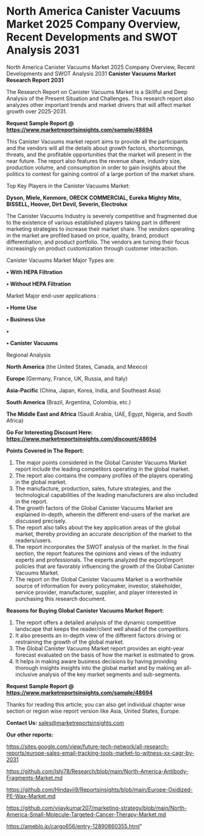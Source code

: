 # North America Canister Vacuums Market 2025 Company Overview, Recent Developments and SWOT Analysis 2031
North America Canister Vacuums Market 2025 Company Overview, Recent Developments and SWOT Analysis 2031
<strong>Canister Vacuums Market Research Report 2031</strong>

The Research Report on Canister Vacuums Market is a Skillful and Deep Analysis of the Present Situation and Challenges. This research report also analyzes other important trends and market drivers that will affect market growth over 2025-2031.

<strong>Request Sample Report @ <a href=https://www.marketreportsinsights.com/sample/48694>https://www.marketreportsinsights.com/sample/48694</a></strong>

This Canister Vacuums market report aims to provide all the participants and the vendors will all the details about growth factors, shortcomings, threats, and the profitable opportunities that the market will present in the near future. The report also features the revenue share, industry size, production volume, and consumption in order to gain insights about the politics to contest for gaining control of a large portion of the market share.

Top Key Players in the Canister Vacuums Market:

<strong>Dyson, Miele, Kenmore, ORECK COMMERCIAL, Eureka Mighty Mite, BISSELL, Hoover, Dirt Devil, Severin, Electrolux</strong>

The Canister Vacuums Industry is severely competitive and fragmented due to the existence of various established players taking part in different marketing strategies to increase their market share. The vendors operating in the market are profiled based on price, quality, brand, product differentiation, and product portfolio. The vendors are turning their focus increasingly on product customization through customer interaction.

Canister Vacuums Market Major Types are:

<strong>•  With HEPA Filtration

•  Without HEPA Filtration</strong>

Market Major end-user applications :

<strong>•  Home Use

•  Business Use

•  

•  Canister Vacuums</strong>

Regional Analysis

</u><strong><b>North America</b></strong> (the United States, Canada, and Mexico)

<strong><b>Europe </b></strong>(Germany, France, UK, Russia, and Italy)

<strong><b>Asia-Pacific</b></strong> (China, Japan, Korea, India, and Southeast Asia)

<strong><b>South America</b></strong> (Brazil, Argentina, Colombia, etc.)

<strong><b>The Middle East and Africa</b></strong> (Saudi Arabia, UAE, Egypt, Nigeria, and South Africa)

<strong>Go For Interesting Discount Here: <a href=https://www.marketreportsinsights.com/discount/48694>https://www.marketreportsinsights.com/discount/48694</a></strong>

<strong>Points Covered in The Report:</strong>
<ol>
  <li>The major points considered in the Global Canister Vacuums Market report include the leading competitors operating in the global market.</li>
  <li>The report also contains the company profiles of the players operating in the global market.</li>
  <li>The manufacture, production, sales, future strategies, and the technological capabilities of the leading manufacturers are also included in the report.</li>
  <li>The growth factors of the Global Canister Vacuums Market are explained in-depth, wherein the different end-users of the market are discussed precisely.</li>
  <li>The report also talks about the key application areas of the global market, thereby providing an accurate description of the market to the readers/users.</li>
  <li>The report incorporates the SWOT analysis of the market. In the final section, the report features the opinions and views of the industry experts and professionals. The experts analyzed the export/import policies that are favorably influencing the growth of the Global Canister Vacuums Market.</li>
  <li>The report on the Global Canister Vacuums Market is a worthwhile source of information for every policymaker, investor, stakeholder, service provider, manufacturer, supplier, and player interested in purchasing this research document.</li>
</ol>
<strong>Reasons for Buying Global Canister Vacuums Market Report:</strong>

<ol>
  <li>The report offers a detailed analysis of the dynamic competitive landscape that keeps the reader/client well ahead of the competitors.</li>
  <li>It also presents an in-depth view of the different factors driving or restraining the growth of the global market.</li>
  <li>The Global Canister Vacuums Market report provides an eight-year forecast evaluated on the basis of how the market is estimated to grow.</li>
  <li>It helps in making aware business decisions by having providing thorough insights insights into the global market and by making an all-inclusive analysis of the key market segments and sub-segments.</li>
</ol>
<strong>Request Sample Report @ <a href=https://www.marketreportsinsights.com/sample/48694>https://www.marketreportsinsights.com/sample/48694</a></strong>


Thanks for reading this article; you can also get individual chapter wise section or region wise report version like Asia, United States, Europe.

<strong>Contact Us:</strong>
sales@marketreportsinsights.com

<strong>Our other reports:</strong>

<a href=https://sites.google.com/view/future-tech-network/all-research-reports/europe-sales-email-tracking-tools-market-to-witness-xx-cagr-by-2031>https://sites.google.com/view/future-tech-network/all-research-reports/europe-sales-email-tracking-tools-market-to-witness-xx-cagr-by-2031</a>

<a href=https://github.com/Ishi78/Research/blob/main/North-America-Antibody-Fragments-Market.md>https://github.com/Ishi78/Research/blob/main/North-America-Antibody-Fragments-Market.md</a>

<a href=https://github.com/Hindavii9/Reportsinsights/blob/main/Europe-Oxidized-PE-Wax-Market.md>https://github.com/Hindavii9/Reportsinsights/blob/main/Europe-Oxidized-PE-Wax-Market.md</a>

<a href=https://github.com/vijaykumar207/marketing-strategy/blob/main/North-America-Small-Molecule-Targeted-Cancer-Therapy-Market.md>https://github.com/vijaykumar207/marketing-strategy/blob/main/North-America-Small-Molecule-Targeted-Cancer-Therapy-Market.md</a>

<a href=https://ameblo.jp/cargo656/entry-12890860355.html>https://ameblo.jp/cargo656/entry-12890860355.html</a>"
